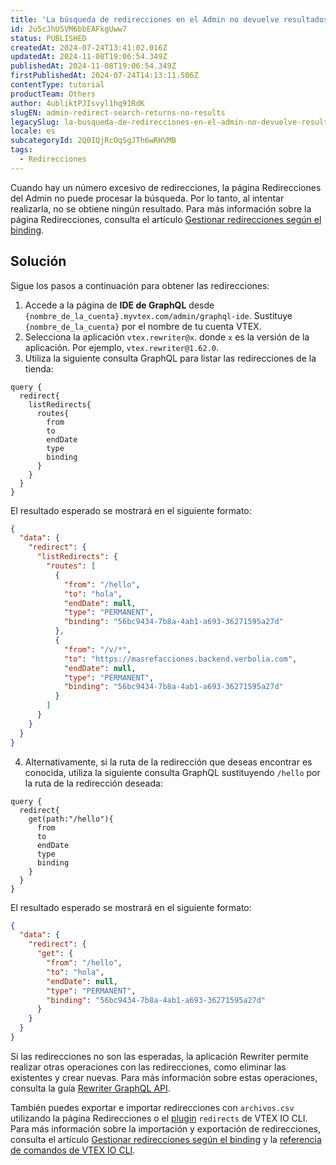 ```yaml
---
title: 'La búsqueda de redirecciones en el Admin no devuelve resultados'
id: 2u5cJhUSVM6bbEAFkgUww7
status: PUBLISHED
createdAt: 2024-07-24T13:41:02.016Z
updatedAt: 2024-11-08T19:06:54.349Z
publishedAt: 2024-11-08T19:06:54.349Z
firstPublishedAt: 2024-07-24T14:13:11.586Z
contentType: tutorial
productTeam: Others
author: 4ubliktPJIsvyl1hq91RdK
slugEN: admin-redirect-search-returns-no-results
legacySlug: la-busqueda-de-redirecciones-en-el-admin-no-devuelve-resultados
locale: es
subcategoryId: 2Q0IQjRcOqSgJTh6wRHVMB
tags:
  - Redirecciones
---
```


Cuando hay un número excesivo de redirecciones, la página Redirecciones del Admin no puede procesar la búsqueda. Por lo tanto, al intentar realizarla, no se obtiene ningún resultado. Para más información sobre la página Redirecciones, consulta el artículo [Gestionar redirecciones según el binding](/es/tutorial/administrando-redireccionamientos-de-url-por-binding--67GAK2TCQgjvmtPXxAqREb).

## Solución

Sigue los pasos a continuación para obtener las redirecciones:

1. Accede a la página de **IDE de GraphQL** desde `{nombre_de_la_cuenta}.myvtex.com/admin/graphql-ide`. Sustituye `{nombre_de_la_cuenta}` por el nombre de tu cuenta VTEX.
2. Selecciona la aplicación `vtex.rewriter@x`. donde `x` es la versión de la aplicación. Por ejemplo, `vtex.rewriter@1.62.0`.
3. Utiliza la siguiente consulta GraphQL para listar las redirecciones de la tienda:

  ```
  query {
    redirect{
      listRedirects{
        routes{
          from
          to
          endDate
          type
          binding
        }
      }
    }
  }
  ```

  El resultado esperado se mostrará en el siguiente formato:

  ```json
  {
    "data": {
      "redirect": {
        "listRedirects": {
          "routes": [
            {
              "from": "/hello",
              "to": "hola",
              "endDate": null,
              "type": "PERMANENT",
              "binding": "56bc9434-7b8a-4ab1-a693-36271595a27d"
            },
            {
              "from": "/v/*",
              "to": "https://masrefacciones.backend.verbolia.com",
              "endDate": null,
              "type": "PERMANENT",
              "binding": "56bc9434-7b8a-4ab1-a693-36271595a27d"
            }
          ]
        }
      }
    }
  }
  ```

4. Alternativamente, si la ruta de la redirección que deseas encontrar es conocida, utiliza la siguiente consulta GraphQL sustituyendo `/hello` por la ruta de la redirección deseada:

  ```
  query {
    redirect{
      get(path:"/hello"){
        from
        to
        endDate
        type
        binding
      }
    }
  }
  ```

  El resultado esperado se mostrará en el siguiente formato:
  ```json
  {
    "data": {
      "redirect": {
        "get": {
          "from": "/hello",
          "to": "hola",
          "endDate": null,
          "type": "PERMANENT",
          "binding": "56bc9434-7b8a-4ab1-a693-36271595a27d"
        }
      }
    }
  }
  ```

Si las redirecciones no son las esperadas, la aplicación Rewriter permite realizar otras operaciones con las redirecciones, como eliminar las existentes y crear nuevas. Para más información sobre estas operaciones, consulta la guía [Rewriter GraphQL API](https://developers.vtex.com/docs/apps/vtex.rewriter/rewriter-graphql-api).

También puedes exportar e importar redirecciones con `archivos.csv` utilizando la página Redirecciones o el [plugin](https://developers.vtex.com/docs/guides/vtex-io-documentation-vtex-io-cli-plugins) `redirects` de VTEX IO CLI. Para más información sobre la importación y exportación de redirecciones, consulta el artículo [Gestionar redirecciones según el binding](/es/tutorial/administrando-redireccionamientos-de-url-por-binding--67GAK2TCQgjvmtPXxAqREb#importar-y-exportar-redirecciones) y la [referencia de comandos de VTEX IO CLI](https://developers.vtex.com/docs/guides/vtex-io-documentation-vtex-io-cli-command-reference#redirects-delete).
